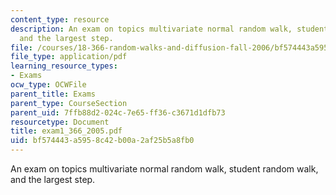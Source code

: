 ```yaml
---
content_type: resource
description: An exam on topics multivariate normal random walk, student random walk,
  and the largest step.
file: /courses/18-366-random-walks-and-diffusion-fall-2006/bf574443a5958c42b00a2af25b5a8fb0_exam1_366_2005.pdf
file_type: application/pdf
learning_resource_types:
- Exams
ocw_type: OCWFile
parent_title: Exams
parent_type: CourseSection
parent_uid: 7ffb88d2-024c-7e65-ff36-c3671d1dfb73
resourcetype: Document
title: exam1_366_2005.pdf
uid: bf574443-a595-8c42-b00a-2af25b5a8fb0
---
```

An exam on topics multivariate normal random walk, student random walk, and the largest step.

